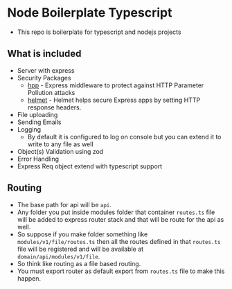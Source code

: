 # Node Boilerplate Typescript

- This repo is boilerplate for typescript and nodejs projects

## What is included

- Server with express
- Security Packages
  - [hpp](https://www.npmjs.com/package/hpp) - Express middleware to protect against HTTP Parameter Pollution attacks
  - [helmet](https://www.npmjs.com/package/helmet) - Helmet helps secure Express apps by setting HTTP response headers.
- File uploading
- Sending Emails
- Logging
  - By default it is configured to log on console but you can extend it to write to any file as well
- Object(s) Validation using zod
- Error Handling
- Express Req object extend with typescript support

## Routing

- The base path for api will be `api`.
- Any folder you put inside modules folder that container `routes.ts` file will be added to express router stack and that will be route for the api as well.
- So suppose if you make folder something like `modules/v1/file/routes.ts` then all the routes defined in that `routes.ts` file will be registered and will be available at `domain/api/modules/v1/file`.
- So think like routing as a file based routing.
- You must export router as default export from `routes.ts` file to make this happen.
